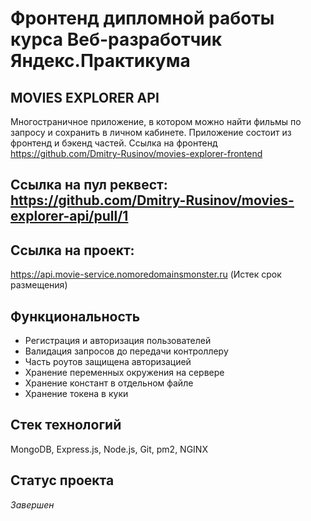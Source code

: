 # Фронтенд дипломной работы курса Веб-разработчик Яндекс.Практикума

## MOVIES EXPLORER API

Многостраничное приложение, в котором можно найти фильмы по запросу и сохранить в личном кабинете.
Приложение состоит из фронтенд и бэкенд частей.
Ссылка на фронтенд https://github.com/Dmitry-Rusinov/movies-explorer-frontend

## Ссылка на пул реквест: https://github.com/Dmitry-Rusinov/movies-explorer-api/pull/1

## Ссылка на проект: 
https://api.movie-service.nomoredomainsmonster.ru (Истек срок размещения)

## Функциональность
* Регистрация и авторизация пользователей
* Валидация запросов до передачи контроллеру
* Часть роутов защищена авторизацией
* Хранение переменных окружения на сервере
* Хранение констант в отдельном файле
* Хранение токена в куки

## Стек технологий
MongoDB, Express.js, Node.js, Git, pm2, NGINX

## Статус проекта
*Завершен*

